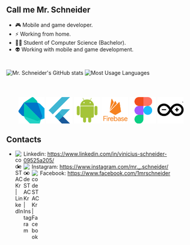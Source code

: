 ## Call me Mr. Schneider

- 🎮 Mobile and game developer.
- ⚡ Working from home.
- 👨‍💻 Student of Computer Science (Bachelor).
- 👽 Working with mobile and game development.
#

![Mr. Schneider's GitHub stats](https://github-readme-stats.vercel.app/api?username=1mrschneider&theme=radical&line_height=40&show_icons=true)
![Most Usage Languages](https://github-readme-stats.vercel.app/api/top-langs/?username=1mrschneider&theme=radical)

#
<div align="center" style="display: inline_block"><br>
  <img align="center" alt="Tailwind" height="70" width="70" src="https://raw.githubusercontent.com/devicons/devicon/master/icons/dart/dart-original.svg">
  <img align="center" alt="HTML" height="70" width="70" src="https://raw.githubusercontent.com/devicons/devicon/master/icons/flutter/flutter-original.svg">
  <img align="center" alt="Js" height="70" width="70" src="https://raw.githubusercontent.com/devicons/devicon/master/icons/android/android-plain.svg">
  <img align="center" alt="CSS" height="70" width="70" src="https://raw.githubusercontent.com/devicons/devicon/master/icons/firebase/firebase-plain-wordmark.svg">
  <img align="center" alt="Bootstrap" height="70" width="70" src="https://raw.githubusercontent.com/devicons/devicon/master/icons/figma/figma-original.svg">
  <img align="center" alt="React" height="70" width="70" src="https://raw.githubusercontent.com/devicons/devicon/master/icons/arduino/arduino-plain.svg">

</div>

##
## Contacts
- <img align="left" alt="codeSTACKr | LinkedIn" width="22px" src="https://cdn.jsdelivr.net/npm/simple-icons@v3/icons/linkedin.svg" />Linkedin: https://www.linkedin.com/in/vinicius-schneider-09525a205/ 
- <img align="left" alt="codeSTACKr | Instagram" width="22px" src="https://cdn.jsdelivr.net/npm/simple-icons@3.13.0/icons/instagram.svg" />Instagram: https://www.instagram.com/mr._.schneider/
- <img align="left" alt="codeSTACKr | Facebook" width="22px" src="https://cdn.jsdelivr.net/npm/simple-icons@3.13.0/icons/facebook.svg" />Facebook: https://www.facebook.com/1mrschneider
